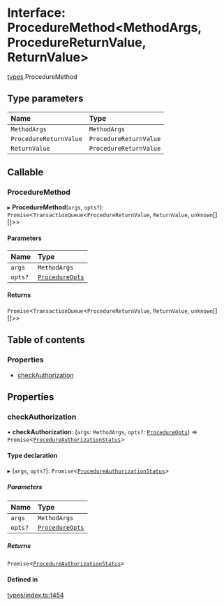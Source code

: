 # Interface: ProcedureMethod<MethodArgs, ProcedureReturnValue, ReturnValue\>

[types](../wiki/types).ProcedureMethod

## Type parameters

| Name | Type |
| :------ | :------ |
| `MethodArgs` | `MethodArgs` |
| `ProcedureReturnValue` | `ProcedureReturnValue` |
| `ReturnValue` | `ProcedureReturnValue` |

## Callable

### ProcedureMethod

▸ **ProcedureMethod**(`args`, `opts?`): `Promise`<`TransactionQueue`<`ProcedureReturnValue`, `ReturnValue`, `unknown`[][]\>\>

#### Parameters

| Name | Type |
| :------ | :------ |
| `args` | `MethodArgs` |
| `opts?` | [`ProcedureOpts`](../wiki/types.ProcedureOpts) |

#### Returns

`Promise`<`TransactionQueue`<`ProcedureReturnValue`, `ReturnValue`, `unknown`[][]\>\>

## Table of contents

### Properties

- [checkAuthorization](../wiki/types.ProcedureMethod#checkauthorization)

## Properties

### checkAuthorization

• **checkAuthorization**: (`args`: `MethodArgs`, `opts?`: [`ProcedureOpts`](../wiki/types.ProcedureOpts)) => `Promise`<[`ProcedureAuthorizationStatus`](../wiki/types.ProcedureAuthorizationStatus)\>

#### Type declaration

▸ (`args`, `opts?`): `Promise`<[`ProcedureAuthorizationStatus`](../wiki/types.ProcedureAuthorizationStatus)\>

##### Parameters

| Name | Type |
| :------ | :------ |
| `args` | `MethodArgs` |
| `opts?` | [`ProcedureOpts`](../wiki/types.ProcedureOpts) |

##### Returns

`Promise`<[`ProcedureAuthorizationStatus`](../wiki/types.ProcedureAuthorizationStatus)\>

#### Defined in

[types/index.ts:1454](https://github.com/PolymeshAssociation/polymesh-sdk/blob/3d14e829/src/types/index.ts#L1454)
